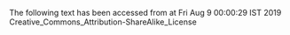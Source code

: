 The following text has been accessed from at Fri Aug 9 00:00:29 IST 2019
Creative_Commons_Attribution-ShareAlike_License
